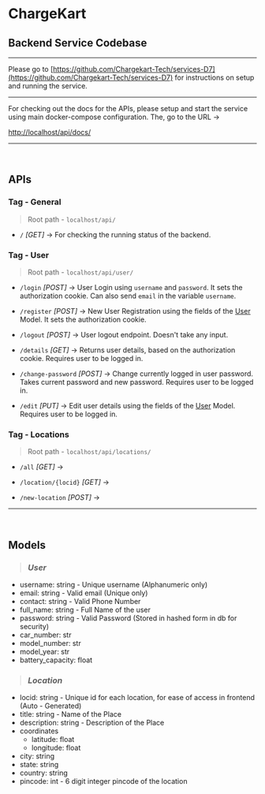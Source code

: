 # ChargeKart

## Backend Service Codebase

---

Please go to [https://github.com/Chargekart-Tech/services-D7](https://github.com/Chargekart-Tech/services-D7) for instructions on setup and running the service.

----

For checking out the docs for the APIs, please setup and start the service using main docker-compose configuration. The, go to the URL -> 

[http://localhost/api/docs/](http://localhost/api/docs#/)

---

<br/>

## APIs

### **Tag - General**

> Root path - `localhost/api/`

- `/` _[GET]_ -> For checking the running status of the backend.

### **Tag - User**

> Root path - `localhost/api/user/`

- `/login` _[POST]_ -> User Login using `username` and `password`. It sets the authorization cookie. Can also send `email` in the variable `username`.

- `/register` _[POST]_ -> New User Registration using the fields of the [User](#user) Model. It sets the authorization cookie.

- `/logout` _[POST]_ -> User logout endpoint. Doesn't take any input.

- `/details` _[GET]_ -> Returns user details, based on the authorization cookie. Requires user to be logged in.

- `/change-password` _[POST]_ -> Change currently logged in user password. Takes current password and new password. Requires user to be logged in.

- `/edit` _[PUT]_ -> Edit user details using the fields of the [User](#user) Model. Requires user to be logged in.

### **Tag - Locations**

> Root path - `localhost/api/locations/`

- `/all` _[GET]_ -> 

- `/location/{locid}` _[GET]_ -> 

- `/new-location` _[POST]_ -> 

----

<br/>

## Models

> ### _User_

- username: string - Unique username (Alphanumeric only)
- email: string -  Valid email (Unique only)
- contact: string - Valid Phone Number
- full_name: string - Full Name of the user
- password: string - Valid Password (Stored in hashed form in db for security)
- car_number: str
- model_number: str
- model_year: str
- battery_capacity: float

> ### _Location_

- locid: string - Unique id for each location, for ease of access in frontend (Auto - Generated)
- title: string - Name of the Place
- description: string - Description of the Place
- coordinates
    - latitude: float
    - longitude: float
- city: string
- state: string
- country: string
- pincode: int - 6 digit integer pincode of the location
